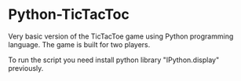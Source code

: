# Python-TicTacToc
Very basic version of the TicTacToe game using Python programming language. The game is built for two players.

To run the script you need install python library "IPython.display" previously.
